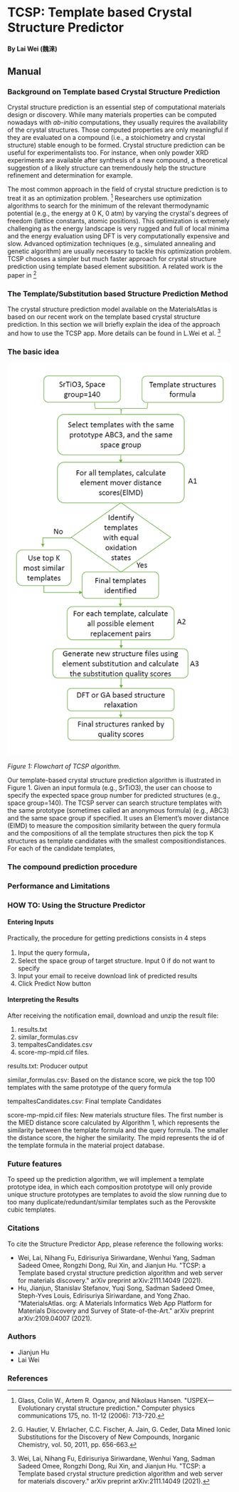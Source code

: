 # TCSP: Template based Crystal Structure Predictor
#### By Lai Wei (魏涞)

## Manual

### Background on Template based Crystal Structure Prediction

Crystal structure prediction is an essential step of computational materials design or discovery. While many materials properties can be computed nowadays with _ab-initio_ computations, they usually requires the availability of the crystal structures. Those computed properties are only meaningful if they are evaluated on a compound (i.e., a stoichiometry and crystal structure) stable enough to be formed. Crystal structure prediction can be useful for experimentalists too.
For instance, when only powder XRD experiments are available after synthesis of a new compound, a theoretical suggestion of a likely structure can tremendously help the structure refinement and determination for example.

The most common approach in the field of crystal structure prediction is to treat it as an optimization problem. [^2]
Researchers use optimization algorithms to search for the minimum of the relevant thermodynamic potential (e.g., the energy at 0 K, 0 atm) by varying the crystal's degrees of freedom (lattice constants, atomic positions). This optimization is extremely challenging as the energy landscape is very rugged and full of local minima and the energy evaluation using DFT is very computationally expensive and slow. Advanced optimization techniques (e.g., simulated annealing and genetic algorithm) are usually necessary to tackle this optimization problem. TCSP chooses a simpler but much faster approach for crystal structure prediction using template based element subsitition. A related work is the paper in [^3]

### The Template/Substitution based Structure Prediction Method

The crystal structure prediction model available on the MaterialsAtlas is based on our recent work on the template based crystal structure prediction.
In this section we will briefly explain the idea of the approach and how to use the TCSP app.
More details can be found in L.Wei et al. [^1]

### The basic idea

![TCSP_flowchart](img/TCSP_flowchart.png)

_Figure 1: Flowchart of TCSP algorithm._

Our template-based crystal structure prediction algorithm is illustrated in Figure 1. Given an input formula (e.g., SrTiO3), the user can choose to specify the expected space group number for predicted structures (e.g., space group=140). The TCSP server can search structure templates with the same prototype (sometimes called an anonymous formula) (e.g., ABC3) and the same space group if specified. It uses an Element’s mover distance (ElMD) to measure the composition similarity between the query formula and the compositions of all the template structures then pick the top K structures as template candidates with the smallest compositiondistances. For each of the candidate templates, 


<!-- It is common for chemists to propose new compounds from the substitution of
another, chemically similar, ion.
For instance, as illustrated in Figure 1, knowing that BaTiO<sub>3</sub> forms a perovskite structure,
one can deduct that it is likely for another chemically similar ion as Ca<sup>2+</sup> to form the same structure.
We have
implemented a mathematical model that learns these substitution rules from a database of experimentally
observed crystal structure (e.g., the ICSD).
Basically, what the model provides is a probability
distribution for any ionic substitution.
In Figure 2 we show the matrix indicating the data mined
substitution tendency for two ionic species obtained from this work.
The ions have been sorted by Mendeleev number and therefore groups of chemically similar ions (e.g., the transition metals) are grouped together.
Red colors indicate that two ions
tend to substitute while blue is associated with pair of species not substituting to each other. -->


<!-- ![ionic substitution correlations](img/structure-predictor/ions-correlation.png)
_Figure 2: Data mined tendency for ionic substitutions.
Red indicates high substitution tendency.
Blue indicates that the tow ions tend to not substitute._ -->

### The compound prediction procedure


<!-- The product of our data mining approach is a probability function indicating how likely is a specific set of ionic substitutions.
The model we used was inspired by previous work in the field of machine translation.
In this field, it is the probability for a word in one language to be able to be substituted by a word in another language.
In our case, we substitute ions rather than words.
After we built this probability function, from a database of experimental data (here the ICSD), we can perform compound predictions.
Figure 3 illustrates the procedure for 4 ions (but this can be generalized to any number of species).
Targeting a specific combination of 4 ions (e.g., Ba<sup>2+</sup>, Fe<sup>3+</sup>, La<sup>3+</sup>, O<sup>2-</sup> ), we look for any substitution from known compounds (in the ICSD) that have a high enough probability to be likely to form a new stable compound.
If the substitution is higher than a certain threshold we keep it as a possible candidate, otherwise we discard it and go to the next ICSD compound.
There is also a check to make sure we do not form duplicate structures and only predict charge balanced compounds. -->


### Performance and Limitations

### HOW TO: Using the Structure Predictor

#### Entering Inputs

Practically, the procedure for getting predictions consists in 4 steps

1. Input the query formula， 
2. Select the space group of target structure. Input 0 if do not want to specify
3. Input your email to receive download link of predicted results
4. Click Predict Now button


#### Interpreting the Results

After receiving the notification email, download and unzip the result file:

1. results.txt
2. similar_formulas.csv
3. tempaltesCandidates.csv
4. score-mp-mpid.cif files.

results.txt: Producer output

similar_formulas.csv: Based on the distance score, we pick the top 100 templates with the same prototype of the query formula

tempaltesCandidates.csv: Final template Candidates

score-mp-mpid.cif files: New materials structure files. The first number is the MlED distance score calculated by Algorithm 1, which represents the similarity between the template formula and the query formula. The smaller the distance score, the higher the similarity. The mpid represents the id of the template formula in the material project database.


<!-- The results pages provides a set of structure id's corresponding to the candidate structures.
A link is provided for each structure id, which provides structure visualization, lattice vectors, atomic positions, and simulated x-ray spectra.
Cif and POSCAR files for each candidate can be downloaded.
Typically, the candidates need to be tested for stability against each other (seeing what is the lowest energy structure amongst the candidates at a given composition) but also against other phases known in nature.
For instance, if a AB compound is proposed and its energy is higher than a combination of half A<sub>2</sub>B and half AB<sub>2</sub>.
This stability analysis can be performed using the convex hull construction that will effectively test the stability of the phases against each other and come with a set of stable phases that are on the hull.
Figure 4 shows a convex hull (in green) for an A-B system.
Blue points indicate phases that are not on the hull and therefore unstable and red points indicate stable phases.
For instance, the construction shows directly that the phase γ at AB will decompose into α<sub>1</sub> and β<sub>2</sub>.

![convex hull example](img/structure-predictor/convex-hull.png)
_Figure 4: An example of the convex hull construction._

More information about phase stability and convex hull can be obtained in the [phase diagram app manual](phase-diagram.md).

Please note that we only presented an approach for building zero K, zero pressure phase diagrams.
It is possible to use the candidates proposed by the model to perform more advanced stability studies for instance at finite temperature.
This is more expensive computationally though as the different entropy components (configuration, vibration, etc...) need to be taken into account.

Finally, as we present a usage of our candidates for computations, an experimentalist can also use these candidates to test different structures versus a powder diffraction pattern. -->

### Future features

To speed up the prediction algorithm, we will implement a template prototype idea, in which each composition prototype will only provide unique structure prototypes are templates to avoid the slow running due to too many duplicate/redundant/similar templates such as the Perovskite cubic templates.

<!-- In the future, we want to give the user the option to perform substitution of several ions for one ion in a starting structure.
For instance, if one is interested in ternary oxychlorides (M, O<sup>2-</sup>, Cl<sup>1-</sup>) there will be only few ternary compounds that will be good candidates for a substitution generating oxychlorides (e.g., oxybromides).
A strategy to increase the pool of possible structure is to allow substitution of one ion by O<sup>2-</sup> and Cl<sup>-</sup>.
For instance, we would start with an oxide and substitute the O<sup>2-</sup> by a mixture of O<sup>2-</sup> and Cl<sup>-</sup>.
The amount of O and Cl will be set to achieve charge balance and a simple model (electrostatics or other) could be used to pick an ordering of the two substituted species.

The only data mined model accessible now is the substitution predictor.
We have developed another model based on correlations between crystal structures at different compositions.[^3][^4] We plan to give access to this model in the future.
The two models are complimentary: the model based on correlations between structure is more efficient in data rich regions (e.g., ternary oxides) while the ionic substitution model is more efficient in data sparse regions (e.g., quaternaries). -->

### Citations

To cite the Structure Predictor App, please reference the following works:

- Wei, Lai, Nihang Fu, Edirisuriya Siriwardane, Wenhui Yang, Sadman Sadeed Omee, Rongzhi Dong, Rui Xin, and Jianjun Hu. "TCSP: a Template based crystal structure prediction algorithm and web server for materials discovery." arXiv preprint arXiv:2111.14049 (2021).
- Hu, Jianjun, Stanislav Stefanov, Yuqi Song, Sadman Sadeed Omee, Steph-Yves Louis, Edirisuriya Siriwardane, and Yong Zhao. "MaterialsAtlas. org: A Materials Informatics Web App Platform for Materials Discovery and Survey of State-of-the-Art." arXiv preprint arXiv:2109.04007 (2021).


### Authors
- Jianjun Hu
- Lai Wei


### References
[^1]: Wei, Lai, Nihang Fu, Edirisuriya Siriwardane, Wenhui Yang, Sadman Sadeed Omee, Rongzhi Dong, Rui Xin, and Jianjun Hu. "TCSP: a Template based crystal structure prediction algorithm and web server for materials discovery." arXiv preprint arXiv:2111.14049 (2021).

[^2]: Glass, Colin W., Artem R. Oganov, and Nikolaus Hansen. "USPEX—Evolutionary crystal structure prediction." Computer physics communications 175, no. 11-12 (2006): 713-720.

[^3]: G. Hautier, V. Ehrlacher, C.C. Fischer, A. Jain, G. Ceder, Data Mined Ionic Substitutions for the Discovery of New Compounds, Inorganic Chemistry, vol. 50, 2011, pp. 656-663.
